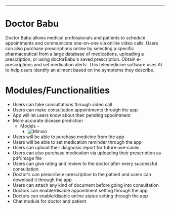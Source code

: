 ---
# Doctor Babu
Doctor Babu allows medical professionals and patients to schedule appointments and communicate one-on-one via online video calls. Users can also purchase prescriptions online by selecting a specific pharmaceutical from a large database of medications, uploading a prescription, or using doctorBabu's saved prescription.  Obtain e-prescriptions and set medication alerts. This telemedicine software uses AI to help users identify an ailment based on the symptoms they describe.

# Modules/Functionalities
+ Users can take consultations through video call
+ Users can make consultation appointments through the app
+ App will let users know about their pending appointment
+ More accurate disease prediction
  - Models -
    * ![Minion](https://upload.wikimedia.org/wikipedia/commons/thumb/6/65/KNN_logo.svg/640px-KNN_logo.svg.png)
+ Users will be able to purchase medicine from the app
+ Users will be able to set medication reminder through the app
+ Users can upload their diagnosis report for future use-cases
+ Users can also purchase medication via uploading their prescription as pdf/image file
+ Users can give rating and review to the doctor after every successful consultation
+ Doctor's can prescribe e-prescription to the patient and users can download it through the app
+ Users can attach any kind of document before going into consultation
+ Doctors can enable/disable appointment setting through the app
+ Doctors can enable/disable online status setting through the app
+ Chat module for doctor and patient
